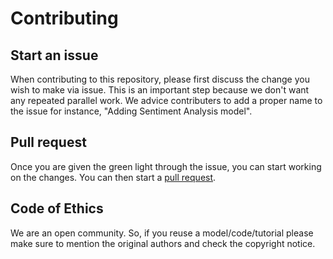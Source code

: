 # Contributing

## Start an issue
When contributing to this repository, please first discuss the change you wish to make via issue. This is an important step because we don't want any repeated parallel work. We advice contributers to add a proper name to the issue for instance, "Adding Sentiment Analysis model". 

## Pull request
Once you are given the green light through the issue, you can start working on the changes. You can then start a [pull request](https://help.github.com/en/articles/about-pull-requests).

## Code of Ethics 
We are an open community. So, if you reuse a model/code/tutorial please make sure to mention the original authors and check the copyright notice. 